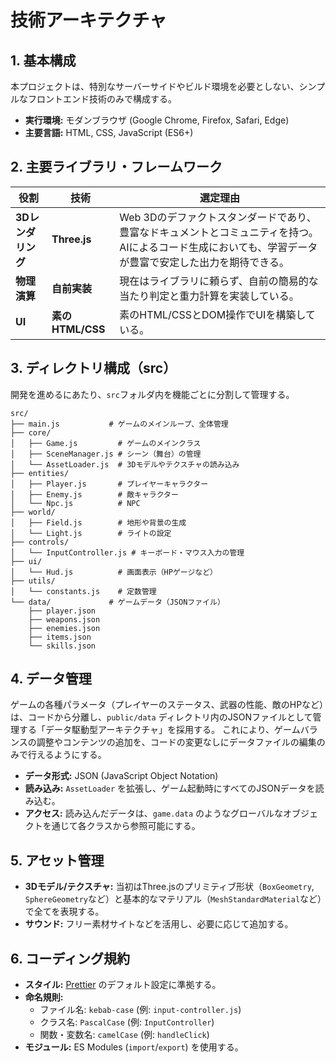 # 技術アーキテクチャ

## 1. 基本構成

本プロジェクトは、特別なサーバーサイドやビルド環境を必要としない、シンプルなフロントエンド技術のみで構成する。

- **実行環境:** モダンブラウザ (Google Chrome, Firefox, Safari, Edge)
- **主要言語:** HTML, CSS, JavaScript (ES6+)

## 2. 主要ライブラリ・フレームワーク

|役割|技術|選定理由|
|---|---|---|
|**3Dレンダリング**|**Three.js**|Web 3Dのデファクトスタンダードであり、豊富なドキュメントとコミュニティを持つ。AIによるコード生成においても、学習データが豊富で安定した出力を期待できる。|
|**物理演算**|**自前実装**|現在はライブラリに頼らず、自前の簡易的な当たり判定と重力計算を実装している。|
|**UI**|**素のHTML/CSS**|素のHTML/CSSとDOM操作でUIを構築している。|

## 3. ディレクトリ構成（src）

開発を進めるにあたり、`src`フォルダ内を機能ごとに分割して管理する。

```text
src/
├── main.js           # ゲームのメインループ、全体管理
├── core/
│   ├── Game.js         # ゲームのメインクラス
│   ├── SceneManager.js # シーン（舞台）の管理
│   └── AssetLoader.js  # 3Dモデルやテクスチャの読み込み
├── entities/
│   ├── Player.js       # プレイヤーキャラクター
│   ├── Enemy.js        # 敵キャラクター
│   └── Npc.js          # NPC
├── world/
│   ├── Field.js        # 地形や背景の生成
│   └── Light.js        # ライトの設定
├── controls/
│   └── InputController.js # キーボード・マウス入力の管理
├── ui/
│   └── Hud.js          # 画面表示（HPゲージなど）
├── utils/
│   └── constants.js    # 定数管理
└── data/             # ゲームデータ（JSONファイル）
    ├── player.json
    ├── weapons.json
    ├── enemies.json
    ├── items.json
    └── skills.json
```

## 4. データ管理

ゲームの各種パラメータ（プレイヤーのステータス、武器の性能、敵のHPなど）は、コードから分離し、`public/data` ディレクトリ内のJSONファイルとして管理する「データ駆動型アーキテクチャ」を採用する。
これにより、ゲームバランスの調整やコンテンツの追加を、コードの変更なしにデータファイルの編集のみで行えるようにする。

- **データ形式:** JSON (JavaScript Object Notation)
- **読み込み:** `AssetLoader` を拡張し、ゲーム起動時にすべてのJSONデータを読み込む。
- **アクセス:** 読み込んだデータは、`game.data` のようなグローバルなオブジェクトを通じて各クラスから参照可能にする。

## 5. アセット管理

- **3Dモデル/テクスチャ:** 当初はThree.jsのプリミティブ形状（`BoxGeometry`, `SphereGeometry`など）と基本的なマテリアル（`MeshStandardMaterial`など）で全てを表現する。
- **サウンド:** フリー素材サイトなどを活用し、必要に応じて追加する。

## 6. コーディング規約

- **スタイル:** [Prettier](https://prettier.io/) のデフォルト設定に準拠する。
- **命名規則:**
  - ファイル名: `kebab-case` (例: `input-controller.js`)
  - クラス名: `PascalCase` (例: `InputController`)
  - 関数・変数名: `camelCase` (例: `handleClick`)
- **モジュール:** ES Modules (`import`/`export`) を使用する。